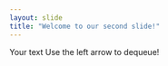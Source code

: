 ```yaml
---
layout: slide
title: "Welcome to our second slide!"
---
```

Your text
Use the left arrow to dequeue!
